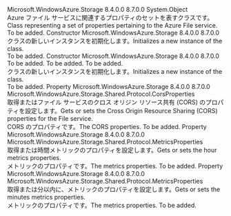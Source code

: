 <Type Name="FileServiceProperties" FullName="Microsoft.WindowsAzure.Storage.File.Protocol.FileServiceProperties">
  <TypeSignature Language="C#" Value="public sealed class FileServiceProperties" />
  <TypeSignature Language="ILAsm" Value=".class public auto ansi sealed beforefieldinit FileServiceProperties extends System.Object" />
  <TypeSignature Language="DocId" Value="T:Microsoft.WindowsAzure.Storage.File.Protocol.FileServiceProperties" />
  <TypeSignature Language="VB.NET" Value="Public NotInheritable Class FileServiceProperties" />
  <TypeSignature Language="F#" Value="type FileServiceProperties = class" />
  <AssemblyInfo>
    <AssemblyName>Microsoft.WindowsAzure.Storage</AssemblyName>
    <AssemblyVersion>8.4.0.0</AssemblyVersion>
    <AssemblyVersion>8.7.0.0</AssemblyVersion>
  </AssemblyInfo>
  <Base>
    <BaseTypeName>System.Object</BaseTypeName>
  </Base>
  <Interfaces />
  <Docs>
    <summary>
            <span data-ttu-id="064a3-101">Azure ファイル サービスに関連するプロパティのセットを表すクラスです。</span><span class="sxs-lookup"><span data-stu-id="064a3-101">Class representing a set of properties pertaining to the Azure File service.</span></span>
            </summary>
    <remarks>To be added.</remarks>
  </Docs>
  <Members>
    <Member MemberName=".ctor">
      <MemberSignature Language="C#" Value="public FileServiceProperties ();" />
      <MemberSignature Language="ILAsm" Value=".method public hidebysig specialname rtspecialname instance void .ctor() cil managed" />
      <MemberSignature Language="DocId" Value="M:Microsoft.WindowsAzure.Storage.File.Protocol.FileServiceProperties.#ctor" />
      <MemberSignature Language="VB.NET" Value="Public Sub New ()" />
      <MemberType>Constructor</MemberType>
      <AssemblyInfo>
        <AssemblyName>Microsoft.WindowsAzure.Storage</AssemblyName>
        <AssemblyVersion>8.4.0.0</AssemblyVersion>
        <AssemblyVersion>8.7.0.0</AssemblyVersion>
      </AssemblyInfo>
      <Parameters />
      <Docs>
        <summary>
            <span data-ttu-id="064a3-102"><see cref="T:Microsoft.WindowsAzure.Storage.File.Protocol.FileServiceProperties" /> クラスの新しいインスタンスを初期化します。</span><span class="sxs-lookup"><span data-stu-id="064a3-102">Initializes a new instance of the <see cref="T:Microsoft.WindowsAzure.Storage.File.Protocol.FileServiceProperties" /> class.</span></span>
            </summary>
        <remarks>To be added.</remarks>
      </Docs>
    </Member>
    <Member MemberName=".ctor">
      <MemberSignature Language="C#" Value="public FileServiceProperties (Microsoft.WindowsAzure.Storage.Shared.Protocol.MetricsProperties hourMetrics = null, Microsoft.WindowsAzure.Storage.Shared.Protocol.MetricsProperties minuteMetrics = null, Microsoft.WindowsAzure.Storage.Shared.Protocol.CorsProperties cors = null);" />
      <MemberSignature Language="ILAsm" Value=".method public hidebysig specialname rtspecialname instance void .ctor(class Microsoft.WindowsAzure.Storage.Shared.Protocol.MetricsProperties hourMetrics, class Microsoft.WindowsAzure.Storage.Shared.Protocol.MetricsProperties minuteMetrics, class Microsoft.WindowsAzure.Storage.Shared.Protocol.CorsProperties cors) cil managed" />
      <MemberSignature Language="DocId" Value="M:Microsoft.WindowsAzure.Storage.File.Protocol.FileServiceProperties.#ctor(Microsoft.WindowsAzure.Storage.Shared.Protocol.MetricsProperties,Microsoft.WindowsAzure.Storage.Shared.Protocol.MetricsProperties,Microsoft.WindowsAzure.Storage.Shared.Protocol.CorsProperties)" />
      <MemberSignature Language="VB.NET" Value="Public Sub New (Optional hourMetrics As MetricsProperties = null, Optional minuteMetrics As MetricsProperties = null, Optional cors As CorsProperties = null)" />
      <MemberSignature Language="F#" Value="new Microsoft.WindowsAzure.Storage.File.Protocol.FileServiceProperties : Microsoft.WindowsAzure.Storage.Shared.Protocol.MetricsProperties * Microsoft.WindowsAzure.Storage.Shared.Protocol.MetricsProperties * Microsoft.WindowsAzure.Storage.Shared.Protocol.CorsProperties -&gt; Microsoft.WindowsAzure.Storage.File.Protocol.FileServiceProperties" Usage="new Microsoft.WindowsAzure.Storage.File.Protocol.FileServiceProperties (hourMetrics, minuteMetrics, cors)" />
      <MemberType>Constructor</MemberType>
      <AssemblyInfo>
        <AssemblyName>Microsoft.WindowsAzure.Storage</AssemblyName>
        <AssemblyVersion>8.4.0.0</AssemblyVersion>
        <AssemblyVersion>8.7.0.0</AssemblyVersion>
      </AssemblyInfo>
      <Parameters>
        <Parameter Name="hourMetrics" Type="Microsoft.WindowsAzure.Storage.Shared.Protocol.MetricsProperties" />
        <Parameter Name="minuteMetrics" Type="Microsoft.WindowsAzure.Storage.Shared.Protocol.MetricsProperties" />
        <Parameter Name="cors" Type="Microsoft.WindowsAzure.Storage.Shared.Protocol.CorsProperties" />
      </Parameters>
      <Docs>
        <param name="hourMetrics">To be added.</param>
        <param name="minuteMetrics">To be added.</param>
        <param name="cors">To be added.</param>
        <summary>
            <span data-ttu-id="064a3-103"><see cref="T:Microsoft.WindowsAzure.Storage.File.Protocol.FileServiceProperties" /> クラスの新しいインスタンスを初期化します。</span><span class="sxs-lookup"><span data-stu-id="064a3-103">Initializes a new instance of the <see cref="T:Microsoft.WindowsAzure.Storage.File.Protocol.FileServiceProperties" /> class.</span></span>
            </summary>
        <remarks>To be added.</remarks>
      </Docs>
    </Member>
    <Member MemberName="Cors">
      <MemberSignature Language="C#" Value="public Microsoft.WindowsAzure.Storage.Shared.Protocol.CorsProperties Cors { get; set; }" />
      <MemberSignature Language="ILAsm" Value=".property instance class Microsoft.WindowsAzure.Storage.Shared.Protocol.CorsProperties Cors" />
      <MemberSignature Language="DocId" Value="P:Microsoft.WindowsAzure.Storage.File.Protocol.FileServiceProperties.Cors" />
      <MemberSignature Language="VB.NET" Value="Public Property Cors As CorsProperties" />
      <MemberSignature Language="F#" Value="member this.Cors : Microsoft.WindowsAzure.Storage.Shared.Protocol.CorsProperties with get, set" Usage="Microsoft.WindowsAzure.Storage.File.Protocol.FileServiceProperties.Cors" />
      <MemberType>Property</MemberType>
      <AssemblyInfo>
        <AssemblyName>Microsoft.WindowsAzure.Storage</AssemblyName>
        <AssemblyVersion>8.4.0.0</AssemblyVersion>
        <AssemblyVersion>8.7.0.0</AssemblyVersion>
      </AssemblyInfo>
      <ReturnValue>
        <ReturnType>Microsoft.WindowsAzure.Storage.Shared.Protocol.CorsProperties</ReturnType>
      </ReturnValue>
      <Docs>
        <summary>
            <span data-ttu-id="064a3-104">取得またはファイル サービスのクロス オリジン リソース共有 (CORS) のプロパティを設定します。</span><span class="sxs-lookup"><span data-stu-id="064a3-104">Gets or sets the Cross Origin Resource Sharing (CORS) properties for the File service.</span></span>
            </summary>
        <value><span data-ttu-id="064a3-105">CORS のプロパティです。</span><span class="sxs-lookup"><span data-stu-id="064a3-105">The CORS properties.</span></span></value>
        <remarks>To be added.</remarks>
      </Docs>
    </Member>
    <Member MemberName="HourMetrics">
      <MemberSignature Language="C#" Value="public Microsoft.WindowsAzure.Storage.Shared.Protocol.MetricsProperties HourMetrics { get; set; }" />
      <MemberSignature Language="ILAsm" Value=".property instance class Microsoft.WindowsAzure.Storage.Shared.Protocol.MetricsProperties HourMetrics" />
      <MemberSignature Language="DocId" Value="P:Microsoft.WindowsAzure.Storage.File.Protocol.FileServiceProperties.HourMetrics" />
      <MemberSignature Language="VB.NET" Value="Public Property HourMetrics As MetricsProperties" />
      <MemberSignature Language="F#" Value="member this.HourMetrics : Microsoft.WindowsAzure.Storage.Shared.Protocol.MetricsProperties with get, set" Usage="Microsoft.WindowsAzure.Storage.File.Protocol.FileServiceProperties.HourMetrics" />
      <MemberType>Property</MemberType>
      <AssemblyInfo>
        <AssemblyName>Microsoft.WindowsAzure.Storage</AssemblyName>
        <AssemblyVersion>8.4.0.0</AssemblyVersion>
        <AssemblyVersion>8.7.0.0</AssemblyVersion>
      </AssemblyInfo>
      <ReturnValue>
        <ReturnType>Microsoft.WindowsAzure.Storage.Shared.Protocol.MetricsProperties</ReturnType>
      </ReturnValue>
      <Docs>
        <summary>
            <span data-ttu-id="064a3-106">取得または時間メトリックのプロパティを設定します。</span><span class="sxs-lookup"><span data-stu-id="064a3-106">Gets or sets the hour metrics properties.</span></span>
            </summary>
        <value><span data-ttu-id="064a3-107">メトリックのプロパティです。</span><span class="sxs-lookup"><span data-stu-id="064a3-107">The metrics properties.</span></span></value>
        <remarks>To be added.</remarks>
      </Docs>
    </Member>
    <Member MemberName="MinuteMetrics">
      <MemberSignature Language="C#" Value="public Microsoft.WindowsAzure.Storage.Shared.Protocol.MetricsProperties MinuteMetrics { get; set; }" />
      <MemberSignature Language="ILAsm" Value=".property instance class Microsoft.WindowsAzure.Storage.Shared.Protocol.MetricsProperties MinuteMetrics" />
      <MemberSignature Language="DocId" Value="P:Microsoft.WindowsAzure.Storage.File.Protocol.FileServiceProperties.MinuteMetrics" />
      <MemberSignature Language="VB.NET" Value="Public Property MinuteMetrics As MetricsProperties" />
      <MemberSignature Language="F#" Value="member this.MinuteMetrics : Microsoft.WindowsAzure.Storage.Shared.Protocol.MetricsProperties with get, set" Usage="Microsoft.WindowsAzure.Storage.File.Protocol.FileServiceProperties.MinuteMetrics" />
      <MemberType>Property</MemberType>
      <AssemblyInfo>
        <AssemblyName>Microsoft.WindowsAzure.Storage</AssemblyName>
        <AssemblyVersion>8.4.0.0</AssemblyVersion>
        <AssemblyVersion>8.7.0.0</AssemblyVersion>
      </AssemblyInfo>
      <ReturnValue>
        <ReturnType>Microsoft.WindowsAzure.Storage.Shared.Protocol.MetricsProperties</ReturnType>
      </ReturnValue>
      <Docs>
        <summary>
            <span data-ttu-id="064a3-108">取得または分以内に、メトリックのプロパティを設定します。</span><span class="sxs-lookup"><span data-stu-id="064a3-108">Gets or sets the minutes metrics properties.</span></span>
            </summary>
        <value><span data-ttu-id="064a3-109">メトリックのプロパティです。</span><span class="sxs-lookup"><span data-stu-id="064a3-109">The metrics properties.</span></span></value>
        <remarks>To be added.</remarks>
      </Docs>
    </Member>
  </Members>
</Type>